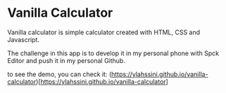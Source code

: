 # Vanilla Calculator
Vanilla calculator is simple calculator created with HTML, CSS and Javascript.

The challenge in this app is to develop it in my personal phone with Spck Editor and push it in my personal Github.

to see the demo, you can check it: (https://ylahssini.github.io/vanilla-calculator)[https://ylahssini.github.io/vanilla-calculator]

